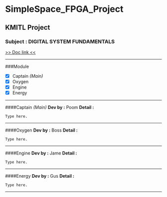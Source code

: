 # SimpleSpace_FPGA_Project
## KMITL Project 
### Subject : DIGITAL SYSTEM FUNDAMENTALS
[>> Doc link <<](https://docs.google.com/document/d/1DIjn9NmxT9zEZLMgX-6bvWZWvJfTBSLDGMcv3LghOM8/edit)

---

###Module
- [x] Captain *(Main)*
- [x] Oxygen 
- [x] Engine
- [x] Energy
---

####Captain *(Main)*
**Dev by :**  Poom
**Detail :**  
```
Type here.
```

---

####Oxygen
**Dev by :**  Boss
**Detail :**  
```
Type here.
```

---

####Engine
**Dev by :**  Jame
**Detail :**  
```
Type here.
```

---

####Energy
**Dev by :**  Gus
**Detail :**  
```
Type here.
```
---